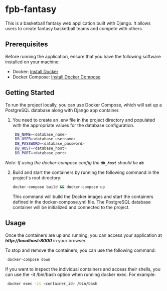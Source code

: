 # fpb-fantasy

This is a basketball fantasy web application built with Django. It allows users to create fantasy basketball teams and compete with others.

## Prerequisites

Before running the application, ensure that you have the following software installed on your machine:

- Docker: [Install Docker](https://docs.docker.com/get-docker/)
- Docker Compose: [Install Docker Compose](https://docs.docker.com/compose/install/)

## Getting Started
To run the project locally, you can use Docker Compose, which will set up a PostgreSQL database along with Django app container.


1. You need to create an .env file in the project directory and populated with the appropriate values for the database configuration.

   ```bash
    DB_NAME=<database_name>
    DB_USER=<database_username>
    DB_PASSWORD=<database_password>
    DB_HOST=<database_host>
    DB_PORT=<database_port>

_Note: If using the docker-compose config the **`db_host`** should be **`db`**_

2. Build and start the containers by running the following command in the project's root directory:

   ```bash
   docker-compose build && docker-compose up
   ```
    This command will build the Docker images and start the containers defined in the docker-compose.yml file.
    The PostgreSQL database container will be initialized and connected to the project.

## Usage
Once the containers are up and running, you can access your application at _**http://localhost:8000**_ in your browser.

To stop and remove the containers, you can use the following command:
   ```bash
    docker-compose down
   ```
If you want to inspect the individual containers and access their shells, you can use the -it /bin/bash option when running docker exec. For example:

   ```bash
    docker exec -it <container_id> /bin/bash
   ```

